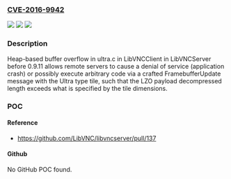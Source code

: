 ### [CVE-2016-9942](https://cve.mitre.org/cgi-bin/cvename.cgi?name=CVE-2016-9942)
![](https://img.shields.io/static/v1?label=Product&message=n%2Fa&color=blue)
![](https://img.shields.io/static/v1?label=Version&message=n%2Fa&color=blue)
![](https://img.shields.io/static/v1?label=Vulnerability&message=n%2Fa&color=brighgreen)

### Description

Heap-based buffer overflow in ultra.c in LibVNCClient in LibVNCServer before 0.9.11 allows remote servers to cause a denial of service (application crash) or possibly execute arbitrary code via a crafted FramebufferUpdate message with the Ultra type tile, such that the LZO payload decompressed length exceeds what is specified by the tile dimensions.

### POC

#### Reference
- https://github.com/LibVNC/libvncserver/pull/137

#### Github
No GitHub POC found.

